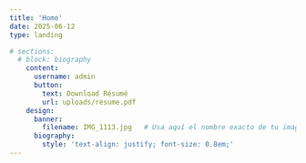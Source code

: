 ```yaml
---
title: 'Home'
date: 2025-06-12
type: landing

# sections:
  # block: biography
    content:
      username: admin
      button:
        text: Download Résumé
        url: uploads/resume.pdf
    design:
      banner:
        filename: IMG_1113.jpg   # Usa aquí el nombre exacto de tu imagen
      biography:
        style: 'text-align: justify; font-size: 0.8em;'
---
```


